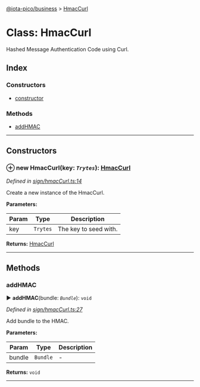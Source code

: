 [@iota-pico/business](../README.md) > [HmacCurl](../classes/hmaccurl.md)



# Class: HmacCurl


Hashed Message Authentication Code using Curl.

## Index

### Constructors

* [constructor](hmaccurl.md#constructor)


### Methods

* [addHMAC](hmaccurl.md#addhmac)



---
## Constructors
<a id="constructor"></a>


### ⊕ **new HmacCurl**(key: *`Trytes`*): [HmacCurl](hmaccurl.md)


*Defined in [sign/hmacCurl.ts:14](https://github.com/iotaeco/iota-pico-business/blob/21a04de/src/sign/hmacCurl.ts#L14)*



Create a new instance of the HmacCurl.


**Parameters:**

| Param | Type | Description |
| ------ | ------ | ------ |
| key | `Trytes`   |  The key to seed with. |





**Returns:** [HmacCurl](hmaccurl.md)

---


## Methods
<a id="addhmac"></a>

###  addHMAC

► **addHMAC**(bundle: *`Bundle`*): `void`



*Defined in [sign/hmacCurl.ts:27](https://github.com/iotaeco/iota-pico-business/blob/21a04de/src/sign/hmacCurl.ts#L27)*



Add bundle to the HMAC.


**Parameters:**

| Param | Type | Description |
| ------ | ------ | ------ |
| bundle | `Bundle`   |  - |





**Returns:** `void`





___


